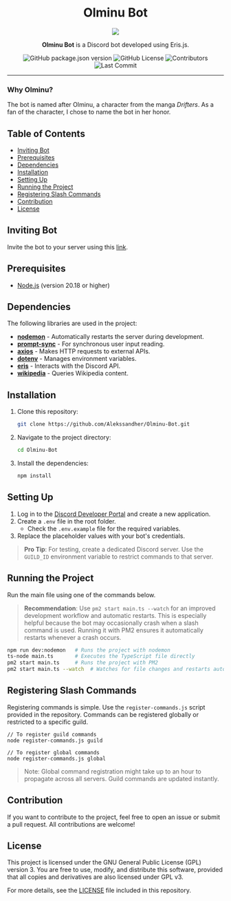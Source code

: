 <div align="center">
    
# Olminu Bot  
<img src="https://i.imgur.com/xKP55zy.gif" >

**Olminu Bot** is a Discord bot developed using Eris.js.


![GitHub package.json version](https://img.shields.io/github/package-json/v/Alekssandher/Olminu-Bot?style=flat-square)
![GitHub License](https://img.shields.io/github/license/Alekssandher/Olminu-Bot?style=flat-square)
![Contributors](https://img.shields.io/github/contributors/Alekssandher/Olminu-Bot?style=flat-square)
![Last Commit](https://img.shields.io/github/last-commit/Alekssandher/Olminu-Bot?style=flat-square)

</div>

---

### Why Olminu?
The bot is named after Olminu, a character from the manga *Drifters*. As a fan of the character, I chose to name the bot in her honor.

## Table of Contents
- [Inviting Bot](#inviting-bot)
- [Prerequisites](#prerequisites)
- [Dependencies](#dependencies)
- [Installation](#installation)
- [Setting Up](#setting-up)
- [Running the Project](#running-the-project)
- [Registering Slash Commands](#registering-slash-commands)
- [Contribution](#contribution)
- [License](#license)

## Inviting Bot
Invite the bot to your server using this [link](https://discord.com/oauth2/authorize?client_id=1303531869878358036).

## Prerequisites
- [Node.js](https://nodejs.org/) (version 20.18 or higher)

## Dependencies

The following libraries are used in the project:

- **[nodemon](https://www.npmjs.com/package/nodemon)** - Automatically restarts the server during development.
- **[prompt-sync](https://www.npmjs.com/package/prompt-sync)** - For synchronous user input reading.
- **[axios](https://axios-http.com/)** - Makes HTTP requests to external APIs.
- **[dotenv](https://www.npmjs.com/package/dotenv)** - Manages environment variables.
- **[eris](https://abal.moe/Eris/)** - Interacts with the Discord API.
- **[wikipedia](https://www.npmjs.com/package/wikipedia)** - Queries Wikipedia content.

## Installation

1. Clone this repository:
    ```bash
    git clone https://github.com/Alekssandher/Olminu-Bot.git
    ```
2. Navigate to the project directory:
    ```bash
    cd Olminu-Bot
    ```
3. Install the dependencies:
    ```bash
    npm install
    ```

## Setting Up

1. Log in to the [Discord Developer Portal](https://discord.com/developers) and create a new application.
2. Create a `.env` file in the root folder.
    - Check the `.env.example` file for the required variables.
3. Replace the placeholder values with your bot's credentials.

> **Pro Tip**: For testing, create a dedicated Discord server. Use the `GUILD_ID` environment variable to restrict commands to that server.

## Running the Project

Run the main file using one of the commands below.  
> **Recommendation**: Use `pm2 start main.ts --watch` for an improved development workflow and automatic restarts. This is especially helpful because the bot may occasionally crash when a slash command is used. Running it with PM2 ensures it automatically restarts whenever a crash occurs.

```bash
npm run dev:nodemon   # Runs the project with nodemon
ts-node main.ts       # Executes the TypeScript file directly
pm2 start main.ts     # Runs the project with PM2
pm2 start main.ts --watch  # Watches for file changes and restarts automatically
``` 

## Registering Slash Commands
Registering commands is simple. Use the `register-commands.js` script provided in the repository.
Commands can be registered globally or restricted to a specific guild.

```
// To register guild commands
node register-commands.js guild
```
```
// To register global commands
node register-commands.js global
```
> Note: Global command registration might take up to an hour to propagate across all servers. Guild commands are updated instantly.
## Contribution
If you want to contribute to the project, feel free to open an issue or submit a pull request. All contributions are welcome!

## License
This project is licensed under the GNU General Public License (GPL) version 3. You are free to use, modify, and distribute this software, provided that all copies and derivatives are also licensed under GPL v3.

For more details, see the [LICENSE](https://github.com/Alekssandher/Olminu-Bot?tab=GPL-3.0-1-ov-file#) file included in this repository.

